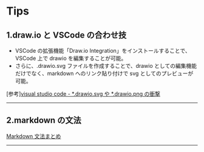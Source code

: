 # Tips

## 1.draw.io と VSCode の合わせ技

- VSCode の拡張機能「Draw.io Integration」をインストールすることで、VSCode 上で drawio を編集することが可能。
- さらに、.drawio.svg ファイルを作成することで、drawio としての編集機能だけでなく、markdown へのリンク貼り付けで svg としてのプレビューが可能。

[参考][visual studio code - *.drawio.svg や *.drawio.png の衝撃](https://qiita.com/anfangd/items/4d9b51063ad3fc675cfe)

---

## 2.markdown の文法

[Markdown 文法まとめ](https://qiita.com/higuma/items/3344387e0f2cce7f2cfe)

---
